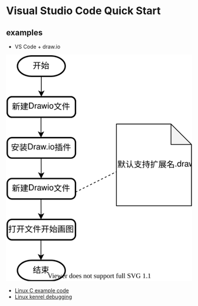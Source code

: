 # Visual Studio Code Quick Start

## examples

* VS Code + draw.io

![VS Code + draw.io flow diagram](images/quickstart.drawio.svg)

* [Linux C example code](examples/linux-c)
* [Linux kenrel debugging](https://github.com/mengning/linuxkernel/tree/master/src/kerneldebuging)
